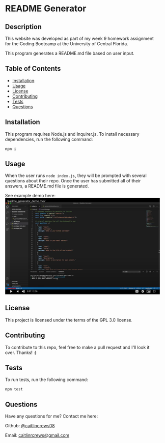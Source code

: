
  
  # README Generator

  ## Description
  This website was developed as part of my week 9 homework assignment for the Coding Bootcamp at the University of Central Florida.

  This program generates a README.md file based on user input.


  ## Table of Contents
  * [Installation](#installation)
  * [Usage](#usage)
  * [License](#license)
  * [Contributing](#contributing)
  * [Tests](#tests)
  * [Questions](#questions)
  
  
  ## Installation
  This program requires Node.js and Inquirer.js.
  To install necessary dependencies, run the following command:

  ```
  npm i
  ```

  
  ## Usage
  When the user runs `node index.js`, they will be prompted with several questions about their repo. Once the user has submitted all of their answers, a README.md file is generated.

  See example demo here:
  [![demo](./Example/demo_screenshot.png)](https://drive.google.com/file/d/1mA7AaFfEN8Kuvdk0dZw7KnBb0IRRoE-k/view?usp=sharing)

  
  ## License
  This project is licensed under the terms of the GPL 3.0 license.

  
  ## Contributing
  To contribute to this repo, feel free to make a pull request and I'll look it over. Thanks! :)

  
  ## Tests
  To run tests, run the following command:

  ```
  npm test
  ```

  
  ## Questions
  Have any questions for me? Contact me here:

  Github: [@caitlincrews08](https://github.com/caitlincrews08)

  Email: caitlinrcrews@gmail.com

  